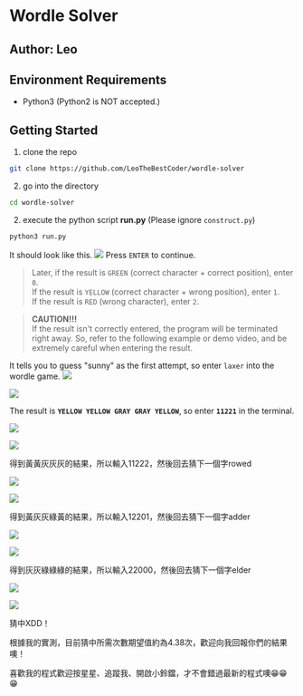 # Wordle Solver
## Author: Leo

## Environment Requirements
* Python3 (Python2 is NOT accepted.)

## Getting Started
1. clone the repo
```bash
git clone https://github.com/LeoTheBestCoder/wordle-solver
```

2. go into the directory
``` bash
cd wordle-solver
```

2. execute the python script **run.py** (Please ignore ```construct.py```)
```bash
python3 run.py
```
It should look like this.
![](readme_img/1.png)
 Press ```ENTER``` to continue. 

> Later, if the result is `GREEN` (correct character + correct position), enter `0`. </br>
> If the result is `YELLOW` (correct character + wrong position), enter `1`. </br>
> If the result is `RED` (wrong character), enter `2`.


> **CAUTION!!!** </br>
> If the result isn't correctly entered, the program will be terminated right away. So, refer to the following example or demo video, and be extremely careful when entering the result. 


It tells you to guess "sunny" as the first attempt, so enter `laxer` into the wordle game.
![](readme_img/2.png#center)

![](readme_img/3.png)


The result is **`YELLOW YELLOW GRAY GRAY YELLOW`**, so enter **`11221`** in the terminal.

![](readme_img/img5.png)

![](readme_img/img6.png)

得到黃黃灰灰灰的結果，所以輸入11222，然後回去猜下一個字rowed

![](readme_img/img7.png)

![](readme_img/img8.png)

得到黃灰灰綠黃的結果，所以輸入12201，然後回去猜下一個字adder

![](readme_img/img9.png)

![](readme_img/img10.png)

得到灰灰綠綠綠的結果，所以輸入22000，然後回去猜下一個字elder

![](readme_img/img11.png)

![](readme_img/img12.png)

猜中XDD！

根據我的實測，目前猜中所需次數期望值約為4.38次，歡迎向我回報你們的結果噢！

喜歡我的程式歡迎按星星、追蹤我、開啟小鈴鐺，才不會錯過最新的程式噢😁😁😁